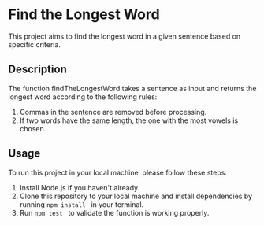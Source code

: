 # Find the Longest Word
This project aims to find the longest word in a given sentence based on specific criteria.

## Description
The function findTheLongestWord takes a sentence as input and returns the longest word according to the following rules:

1. Commas in the sentence are removed before processing.
2. If two words have the same length, the one with the most vowels is chosen.

## Usage
To run this project in your local machine, please follow these steps:

1. Install Node.js if you haven't already.
2. Clone this repository to your local machine and install dependencies by running ```npm install ``` in your terminal.
3. Run ```npm test ``` to validate the function is working properly.